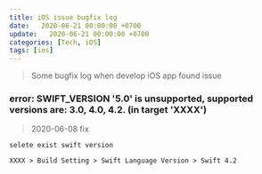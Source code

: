 ```yaml
---
title: iOS issue bugfix log
date:   2020-06-21 00:00:00 +0700
update:   2020-06-21 00:00:00 +0700
categories: [Tech, iOS]
tags: [ios]
---
```


>Some bugfix log when develop iOS app found issue

### error: SWIFT_VERSION '5.0' is unsupported, supported versions are: 3.0, 4.0, 4.2. (in target 'XXXX')

> 2020-06-08 fix

```
selete exist swift version

XXXX > Build Setting > Swift Language Version > Swift 4.2
```













